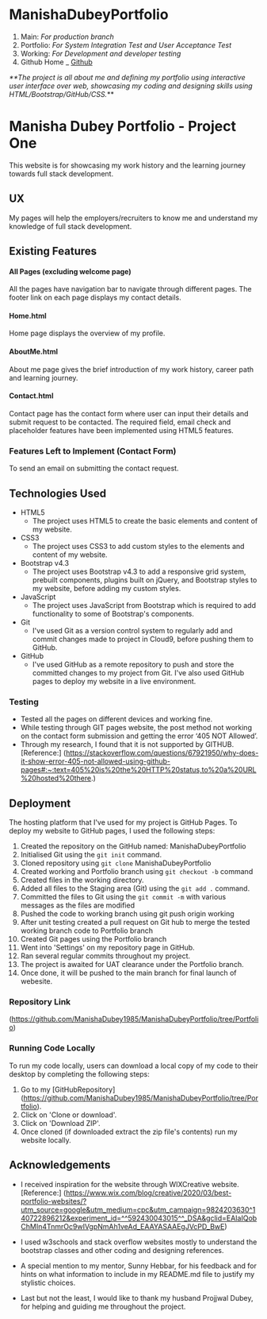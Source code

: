 # ManishaDubeyPortfolio
1. Main: 
  _For production branch_
2. Portfolio: 
   _For System Integration Test and User Acceptance Test_
3. Working: 
  _For Development and developer testing_
4. Github Home
 _ [Github](https://github.com "Github home")

_**The project is all about me and defining my portfolio using interactive user interface over web, showcasing my coding and designing skills using HTML/Bootstrap/GitHub/CSS._**

# Manisha Dubey Portfolio - Project One

This website is for showcasing my work history and the learning journey towards full stack development.

## UX
My pages will help the employers/recruiters to know me and understand my knowledge of full stack development.

## Existing Features

#### All Pages (excluding welcome page)
All the pages have navigation bar to navigate through different pages. The footer link on each page displays my contact details.

#### Home.html
Home page displays the overview of my profile.

#### AboutMe.html
About me page gives the brief introduction of my work history, career path and learning journey.

#### Contact.html
Contact page has the contact form where user can input their details and submit request to be contacted. The required field, email check and placeholder features have been implemented using HTML5 features.

### Features Left to Implement (Contact Form)
To send an email on submitting the contact request.

## Technologies Used
-	HTML5
      -	The project uses HTML5 to create the basic elements and content of my website.
-	CSS3
      -	The project uses CSS3 to add custom styles to the elements and content of my website.
-	Bootstrap v4.3
      -	The project uses Bootstrap v4.3 to add a responsive grid system, prebuilt components, plugins built on jQuery, and Bootstrap styles to my website, before adding my custom styles.
-	JavaScript
      -	The project uses JavaScript from Bootstrap which is required to add functionality to some of Bootstrap's components.
-	Git
      -	I've used Git as a version control system to regularly add and commit changes made to project in Cloud9, before pushing them to GitHub.
-	GitHub
      -	I've used GitHub as a remote repository to push and store the committed changes to my project from Git. I've also used GitHub pages to deploy my website in a live environment.

### Testing
-	Tested all the pages on different devices and working fine.
-	While testing through GIT pages website, the post method not working on the contact form submission and getting the error ‘405 NOT Allowed’.
-	Through my research, I found that it is not supported by GITHUB. 
   [Reference:] (https://stackoverflow.com/questions/67921950/why-does-it-show-error-405-not-allowed-using-github-pages#:~:text=405%20is%20the%20HTTP%20status,to%20a%20URL%20hosted%20there.)

## Deployment

The hosting platform that I've used for my project is GitHub Pages. To deploy my website to GitHub pages, I used the following steps:

1.	Created the repository on the GitHub named: ManishaDubeyPortfolio
2.	Initialised Git using the `git init` command.
3.	Cloned repository using `git clone` ManishaDubeyPortfolio
4.	Created working and Portfolio branch using `git checkout -b` command
5.	Created files in the working directory.
6.	Added all files to the Staging area (Git) using the `git add .` command.
7.	Committed the files to Git using the `git commit -m` with various messages as the files are modified
8.	Pushed the code to working branch using git push origin working
9.	After unit testing created a pull request on Git hub to merge the tested working branch code to Portfolio branch
10.	Created Git pages using the Portfolio branch
11.	Went into 'Settings' on my repository page in GitHub.
12.	Ran several regular commits throughout my project.
13. The project is awaited for UAT clearance under the Portfolio branch.
14. Once done, it will be pushed to the main branch for final launch of webesite.

### Repository Link

(https://github.com/ManishaDubey1985/ManishaDubeyPortfolio/tree/Portfolio)

### Running Code Locally
To run my code locally, users can download a local copy of my code to their desktop by completing the following steps:
1.	Go to my [GitHubRepository] (https://github.com/ManishaDubey1985/ManishaDubeyPortfolio/tree/Portfolio).
2.	Click on 'Clone or download'.
3.	Click on 'Download ZIP'.
4.	Once cloned (if downloaded extract the zip file's contents) run my website locally.

## Acknowledgements
-	I received inspiration for the website through WIXCreative website.
     [Reference:] (https://www.wix.com/blog/creative/2020/03/best-portfolio-websites/?utm_source=google&utm_medium=cpc&utm_campaign=9824203630^140722896212&experiment_id=^^592430043015^^_DSA&gclid=EAIaIQobChMIn4TnmrOc9wIVgpNmAh1veAd_EAAYASAAEgJVcPD_BwE)

-	I used w3schools and stack overflow websites mostly to understand the bootstrap classes and other coding and designing references.
-	A special mention to my mentor, Sunny Hebbar, for his feedback and for hints on what information to include in my README.md file to justify my stylistic choices.
-	Last but not the least, I would like to thank my husband Projjwal Dubey, for helping and guiding me throughout the project.


